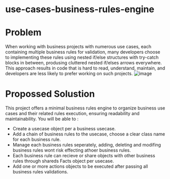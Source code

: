 # use-cases-business-rules-engine


# Problem
When working with business projects with numerous use cases, each containing multiple business rules for validation, many developers choose to implementing these rules using nested if/else structures with try-catch blocks in between, produsing cluttered nested if/elses arrows everywhere. 
This approach results in code that is hard to read, understand, maintain, and developers are less likely to prefer working on such projects. 
![image](https://github.com/aaltihami/use-cases-business-rules-engine/assets/28863514/81d0aa92-60e3-478e-822f-bb8703f4e1a3)

# Propossed Solustion  
This project offers a minimal business rules engine to organize business use cases and their related rules execution, ensuring readability and maintainability.
You will be able to : 
  - Create a usecase object per a business usecase.
  - Add a chain of business rules to the usecase, choose a clear class name for each business rule.
  - Manage each business rules seperately, adding, deleting and modifing business rules wont risk effecting athoer business rules.
  - Each business rule can recieve or share objects with other business rules through shareds Facts object per usecase.
  - Add one or more actions objects to be executed after passing all business rules validations.
  


